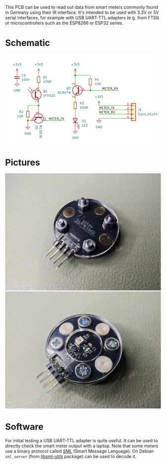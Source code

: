 This PCB can be used to read out data from smart meters commonly found in
Germany using their IR interface. It's intended to be used with 3.3V or 5V
serial interfaces, for example with USB UART-TTL adapters (e.g. from FTDI)
or microcontrollers such as the ESP8266 or ESP32 series.

# Schematic

![schematic](img/schematic.svg "schematic")

# Pictures

![front](img/front.jpg "PCB front")
![back](img/back.jpg "PCB back")

# Software

For initial testing a USB UART-TTL adapter is quite useful. It can be used
to directly check the smart meter output with a laptop. Note that some meters
use a binary protocol called [SML](https://de.wikipedia.org/wiki/Smart_Message_Language)
(Smart Message Language). On Debian `sml_server` (from
[libsml-utils](https://packages.debian.org/trixie/libsml-utils) package) can be
used to decode it.
